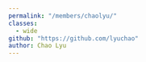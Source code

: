 ```yaml
---
permalink: "/members/chaolyu/"
classes:
  - wide
github: "https://github.com/lyuchao"
author: Chao Lyu
---
```


